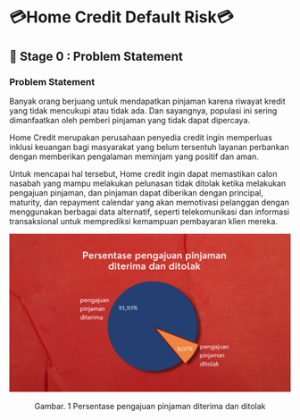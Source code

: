 ﻿
# 💳Home Credit Default Risk💳

## 📂  **Stage 0 : Problem Statement**

### Problem Statement

Banyak orang berjuang untuk mendapatkan pinjaman karena riwayat kredit yang tidak mencukupi atau tidak ada. Dan sayangnya, populasi ini sering dimanfaatkan oleh pemberi pinjaman yang tidak dapat dipercaya.

Home Credit merupakan perusahaan penyedia credit ingin memperluas inklusi keuangan bagi masyarakat yang belum tersentuh layanan perbankan dengan memberikan pengalaman meminjam yang positif dan aman.

Untuk mencapai hal tersebut, Home credit ingin dapat memastikan calon nasabah yang mampu melakukan pelunasan tidak ditolak ketika melakukan pengajuan pinjaman, dan pinjaman dapat diberikan dengan principal, maturity, dan repayment calendar yang akan memotivasi pelanggan dengan menggunakan berbagai data alternatif, seperti telekomunikasi dan informasi transaksional untuk memprediksi kemampuan pembayaran klien mereka.

[![img1](https://github.com/HelmyRamadhani/Home-Credit-Default-Risk/raw/main/Picture/Persentase%20pengajuan%20pinjaman%20diterima%20dan%20ditolak.png)](https://github.com/HelmyRamadhani/Home-Credit-Default-Risk/blob/main/Picture/Persentase%20pengajuan%20pinjaman%20diterima%20dan%20ditolak.png)

<center> Gambar. 1 Persentase pengajuan pinjaman diterima dan ditolak <center> 
